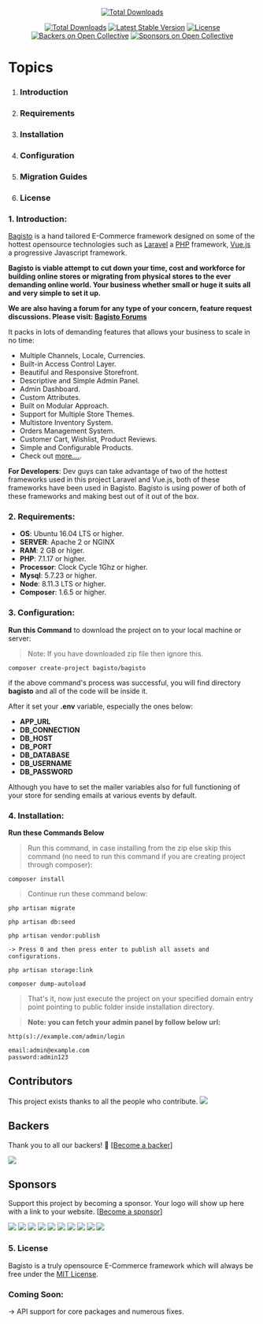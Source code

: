 <p align="center">
<a href="http://www.bagisto.com"><img src="https://bagisto.com/wp-content/themes/bagisto/images/logo.png" alt="Total Downloads"></a>
</p>

<p align="center">
<a href="https://packagist.org/packages/bagisto/bagisto"><img src="https://poser.pugx.org/bagisto/bagisto/d/total.svg" alt="Total Downloads"></a>
<a href="https://packagist.org/packages/bagisto/bagisto"><img src="https://poser.pugx.org/bagisto/bagisto/v/stable.svg" alt="Latest Stable Version"></a>
<a href="https://packagist.org/packages/bagisto/bagisto"><img src="https://poser.pugx.org/bagisto/bagisto/license.svg" alt="License"></a>
<a href="#backers"><img src="https://opencollective.com/bagisto/backers/badge.svg" alt="Backers on Open Collective"></a>
<a href="#sponsors"><img src="https://opencollective.com/bagisto/sponsors/badge.svg" alt="Sponsors on Open Collective"></a>
</p>

# Topics
1. ### Introduction
2. ### Requirements
3. ### Installation
4. ### Configuration
5. ### Migration Guides
6. ### License


### 1. Introduction:

[Bagisto](https://www.bagisto.com) is a hand tailored E-Commerce framework designed on some of the hottest opensource technologies
such as [Laravel](https://laravel.com) a [PHP](https://secure.php.net/) framework, [Vue.js](https://vuejs.org)
a progressive Javascript framework.

**Bagisto is viable attempt to cut down your time, cost and workforce for building online stores or migrating from physical stores
to the ever demanding online world. Your business whether small or huge it suits all and very simple to set it up.**

**We are also having a forum for any type of your concern, feature request discussions. Please visit: [Bagisto Forums](https://forums.bagisto.com/)**

It packs in lots of demanding features that allows your business to scale in no time:

* Multiple Channels, Locale, Currencies.
* Built-in Access Control Layer.
* Beautiful and Responsive Storefront.
* Descriptive and Simple Admin Panel.
* Admin Dashboard.
* Custom Attributes.
* Built on Modular Approach.
* Support for Multiple Store Themes.
* Multistore Inventory System.
* Orders Management System.
* Customer Cart, Wishlist, Product Reviews.
* Simple and Configurable Products.
* Check out [more....](https://bagisto.com/features/).

**For Developers**:
Dev guys can take advantage of two of the hottest frameworks used in this project Laravel and Vue.js, both of these frameworks have been used in Bagisto.
Bagisto is using power of both of these frameworks and making best out of it out of the box.

### 2. Requirements:

* **OS**: Ubuntu 16.04 LTS or higher.
* **SERVER**: Apache 2 or NGINX
* **RAM**: 2 GB or higer.
* **PHP**: 7.1.17 or higher.
* **Processor**: Clock Cycle 1Ghz or higher.
* **Mysql**: 5.7.23 or higher.
* **Node**: 8.11.3 LTS or higher.
* **Composer**: 1.6.5 or higher.

### 3. Configuration:

**Run this Command** to download the project on to your local machine or server:

> Note: If you have downloaded zip file then ignore this.

~~~
composer create-project bagisto/bagisto
~~~

if the above command's process was successful, you will find directory **bagisto** and all of the code will be inside it.

After it set your **.env** variable, especially the ones below:

* **APP_URL**
* **DB_CONNECTION**
* **DB_HOST**
* **DB_PORT**
* **DB_DATABASE**
* **DB_USERNAME**
* **DB_PASSWORD**

Although you have to set the mailer variables also for full functioning of your store for sending emails at various events by
default.


### 4. Installation:

**Run these Commands Below**

> Run this command, in case installing from the zip else skip this command (no need to run this command if you are creating project through composer):
~~~
composer install
~~~

> Continue run these command below:
~~~
php artisan migrate
~~~
~~~
php artisan db:seed
~~~
~~~
php artisan vendor:publish

-> Press 0 and then press enter to publish all assets and configurations.
~~~
```
php artisan storage:link
```

```
composer dump-autoload
```

> That's it, now just execute the project on your specified domain entry point pointing to public folder inside installation directory.

> **Note: you can fetch your admin panel by follow below url:**
~~~
http(s)://example.com/admin/login
~~~
~~~
email:admin@example.com
password:admin123
~~~

## Contributors

This project exists thanks to all the people who contribute. 
<a href="https://github.com/bagisto/bagisto/graphs/contributors"><img src="https://opencollective.com/bagisto/contributors.svg?width=890&button=false" /></a>


## Backers

Thank you to all our backers! 🙏 [[Become a backer](https://opencollective.com/bagisto#backer)]

<a href="https://opencollective.com/bagisto#backers" target="_blank"><img src="https://opencollective.com/bagisto/backers.svg?width=890"></a>


## Sponsors

Support this project by becoming a sponsor. Your logo will show up here with a link to your website. [[Become a sponsor](https://opencollective.com/bagisto#sponsor)]

<a href="https://opencollective.com/bagisto/sponsor/0/website" target="_blank"><img src="https://opencollective.com/bagisto/sponsor/0/avatar.svg"></a>
<a href="https://opencollective.com/bagisto/sponsor/1/website" target="_blank"><img src="https://opencollective.com/bagisto/sponsor/1/avatar.svg"></a>
<a href="https://opencollective.com/bagisto/sponsor/2/website" target="_blank"><img src="https://opencollective.com/bagisto/sponsor/2/avatar.svg"></a>
<a href="https://opencollective.com/bagisto/sponsor/3/website" target="_blank"><img src="https://opencollective.com/bagisto/sponsor/3/avatar.svg"></a>
<a href="https://opencollective.com/bagisto/sponsor/4/website" target="_blank"><img src="https://opencollective.com/bagisto/sponsor/4/avatar.svg"></a>
<a href="https://opencollective.com/bagisto/sponsor/5/website" target="_blank"><img src="https://opencollective.com/bagisto/sponsor/5/avatar.svg"></a>
<a href="https://opencollective.com/bagisto/sponsor/6/website" target="_blank"><img src="https://opencollective.com/bagisto/sponsor/6/avatar.svg"></a>
<a href="https://opencollective.com/bagisto/sponsor/7/website" target="_blank"><img src="https://opencollective.com/bagisto/sponsor/7/avatar.svg"></a>
<a href="https://opencollective.com/bagisto/sponsor/8/website" target="_blank"><img src="https://opencollective.com/bagisto/sponsor/8/avatar.svg"></a>
<a href="https://opencollective.com/bagisto/sponsor/9/website" target="_blank"><img src="https://opencollective.com/bagisto/sponsor/9/avatar.svg"></a>



### 5. License
Bagisto is a truly opensource E-Commerce framework which will always be free under the [MIT License](https://github.com/bagisto/bagisto/blob/master/LICENSE).

### Coming Soon:
-> API support for core packages and numerous fixes.
